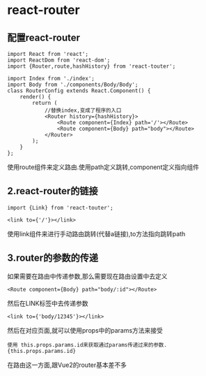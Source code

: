 # react-router  
## 配置react-router
```
import React from 'react';
import ReactDom from 'react-dom';
import {Router,route,hashHistory} from 'react-touter';  

import Index from './index';
import Body from './components/Body/Body';
class RouterConfig extends React.Component() {
    render() {
        return (
            //替换index,变成了程序的入口
            <Router history={hashHistory}>
                <Route component={Index} path='/'></Route>
                <Route component={Body} path="body"></Route>
            </Router>
        );
    }
};
```
使用route组件来定义路由.使用path定义跳转,component定义指向组件

## 2.react-router的链接

```
import {Link} from 'react-touter';  

<link to={'/'}></link>
```
使用link组件来进行手动路由跳转(代替a链接),to方法指向跳转path  

## 3.router的参数的传递

如果需要在路由中传递参数,那么需要现在路由设置中去定义

```
<Route component={Body} path="body/:id"></Route>
```
然后在LINK标签中去传递参数
```
<link to={'body/12345'}></link>
```
然后在对应页面,就可以使用props中的params方法来接受

```
使用 this.props.params.id来获取通过params传递过来的参数.
{this.props.params.id}
```  

在路由这一方面,跟Vue2的router基本差不多
